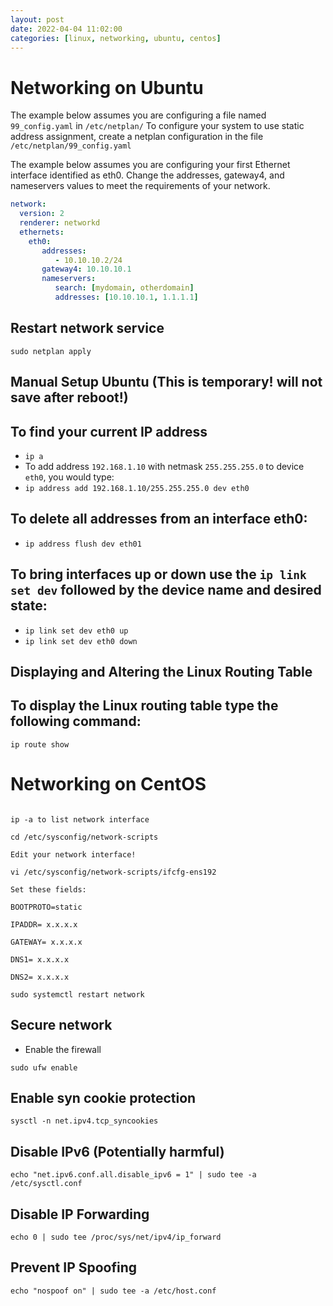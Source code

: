 ```yaml
---
layout: post
date: 2022-04-04 11:02:00
categories: [linux, networking, ubuntu, centos]
---
```


# Networking on Ubuntu
The example below assumes you are configuring a file named `99_config.yaml` in `/etc/netplan/`
To configure your system to use static address assignment, create a netplan configuration in the file `/etc/netplan/99_config.yaml`

The example below assumes you are configuring your first Ethernet interface identified as eth0. 
Change the addresses, gateway4, and nameservers values to meet the requirements of your network.

```yaml
network:
  version: 2
  renderer: networkd
  ethernets:
    eth0:
       addresses:
          - 10.10.10.2/24
       gateway4: 10.10.10.1
       nameservers:
          search: [mydomain, otherdomain]
          addresses: [10.10.10.1, 1.1.1.1] 
```
## Restart network service
```shell          
sudo netplan apply
```

## Manual Setup Ubuntu (This is temporary!  will not save after reboot!)

## To find your current IP address
- `ip a`
- To add address `192.168.1.10` with netmask `255.255.255.0` to device `eth0`, you would type:
- `ip address add 192.168.1.10/255.255.255.0 dev eth0`

## To delete all addresses from an interface eth0:
- `ip address flush dev eth01`

## To bring interfaces up or down use the `ip link set dev` followed by the device name and desired state:
- `ip link set dev eth0 up`
- `ip link set dev eth0 down`

## Displaying and Altering the Linux Routing Table

## To display the Linux routing table type the following command:

`ip route show`

# Networking on CentOS

```shell

ip -a to list network interface

cd /etc/sysconfig/network-scripts

Edit your network interface!

vi /etc/sysconfig/network-scripts/ifcfg-ens192

Set these fields:

BOOTPROTO=static

IPADDR= x.x.x.x

GATEWAY= x.x.x.x

DNS1= x.x.x.x

DNS2= x.x.x.x

sudo systemctl restart network

```

## Secure network

- Enable the firewall
```shell
sudo ufw enable
```

## Enable syn cookie protection

`sysctl -n net.ipv4.tcp_syncookies`

## Disable IPv6 (Potentially harmful)

`echo "net.ipv6.conf.all.disable_ipv6 = 1" | sudo tee -a /etc/sysctl.conf`

## Disable IP Forwarding

`echo 0 | sudo tee /proc/sys/net/ipv4/ip_forward`

## Prevent IP Spoofing

`echo "nospoof on" | sudo tee -a /etc/host.conf`
